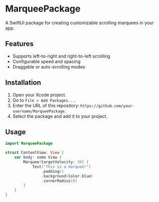 # MarqueePackage

A SwiftUI package for creating customizable scrolling marquees in your app.

## Features
- Supports left-to-right and right-to-left scrolling
- Configurable speed and spacing
- Draggable or auto-scrolling modes

## Installation
1. Open your Xcode project.
2. Go to `File > Add Packages...`.
3. Enter the URL of this repository: `https://github.com/your-username/MarqueePackage`.
4. Select the package and add it to your project.

## Usage
```swift
import MarqueePackage

struct ContentView: View {
    var body: some View {
        Marquee(targetVelocity: 30) {
            Text("This is a marquee!")
                .padding()
                .background(Color.blue)
                .cornerRadius(8)
        }
    }
}
